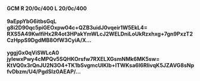 #### GCM R 20/0c/400 L 20/0c/400
**9aEppYbG6itbsGqL**<br/>**g8i2D90qc5piGEOxpw04c+QZB3uidJ0vqeir1W5EkL4=**<br/>**RXS5A49KwlfiHx2R4ot3HPakYmWLcJ2WELDniLoUkRzxhxg+7gn9PxzT2CzHppS9DgdMB8OfW3CyiA/X...**<br/><br/>
**yggjGx0qViSWLcA0**<br/>**jyIewxPwy4cMPQv5SQHKOrsfw7RXELXGsmNMk6MK5sw=**<br/>**KtVQ0x3rQnJU2N3O4+TK1bSvgmcUIKlb+ITWKsa6l6RlivqK5JZAVG8sNpfvDbzm/U4/PgdSIz0AEAP/...**